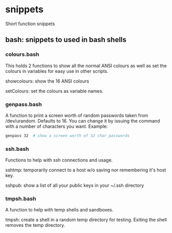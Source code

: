 # snippets
Short function snippets

## bash: snippets to used in bash shells

### colours.bash
This holds 2 functions to show all the normal ANSI colours as well as set the
colours in variables for easy use in other scripts.

showcolours: show the 16 ANSI colours

setColours: set the colours as variable names.

### genpass.bash
A function to print a screen worth of random passwords taken from /dev/urandom.
Defaults to 16. You can change it by issuing the command with a number of
characters you want. Example:

```bash
genpass 32  # show a screen worth of 32 char passwords
```

### ssh.bash
Functions to help with ssh connections and usage.

sshtmp: temporarily connect to a host w/o saving nor remembering it's host key.

sshpub: show a list of all your public keys in your ~/.ssh directory

### tmpsh.bash
A function to help with temp shells and sandboxes.

tmpsh: create a shell in a random temp directory for testing. Exiting the shell removes the temp directory.
